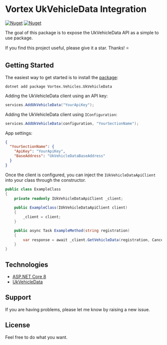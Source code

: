 ﻿# Vortex UkVehicleData Integration

[![Nuget](https://img.shields.io/nuget/v/Vortex.Vehicles.UkVehicleData?label=NuGet)](https://www.nuget.org/packages/Vortex.Vehicles.UkVehicleData)
[![Nuget](https://img.shields.io/nuget/dt/Vortex.Vehicles.UkVehicleData?label=Downloads)](https://www.nuget.org/packages/Vortex.Vehicles.UkVehicleData)

The goal of this package is to expose the UkVehicleData API as a simple to use package.

If you find this project useful, please give it a star. Thanks! ⭐

## Getting Started

The easiest way to get started is to install the [package](https://www.nuget.org/packages/Vortex.Vehicles.UkVehicleData):
```
dotnet add package Vortex.Vehicles.UkVehicleData
```

Adding the UkVehicleData client using an API key:
```csharp
services.AddUkVehicleData("YourApiKey");
```

Adding the UkVehicleData client using `IConfiguration`:
```csharp
services.AddUkVehicleData(configuration, "YourSectionName");
```

App settings:
```json
{
  "YourSectionName": {
    "ApiKey": "YourApiKey",
    "BaseAddress": "UkVehicleDataBaseAddress"
  }
}
```

Once the client is configured, you can inject the `IUkVehicleDataApiClient` into your class through the constructor.
```csharp
public class ExampleClass
{
    private readonly IUkVehicleDataApiClient _client;
    
    public ExampleClass(IUkVehicleDataApiClient client)
    {
        _client = client;
    }

    public async Task ExampleMethod(string registration)
    {
        var response = await _client.GetVehicleData(registration, CancellationToken.None);
    }   
}
```

## Technologies

* [ASP.NET Core 8](https://docs.microsoft.com/en-us/aspnet/core/introduction-to-aspnet-core)
* [UkVehicleData](https://ukvehicledata.co.uk/dvla-data-api)

## Support

If you are having problems, please let me know by raising a new issue.

## License

Feel free to do what you want.
